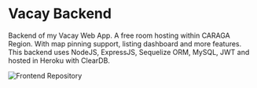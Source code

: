 # Vacay Backend

Backend of my Vacay Web App. A free room hosting within CARAGA Region. With map pinning support, listing dashboard and more features.
This backend uses NodeJS, ExpressJS, Sequelize ORM, MySQL, JWT and hosted in Heroku with ClearDB.

![Frontend Repository](https://github.com/Bernz322/vacay-app)
